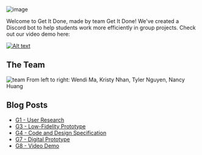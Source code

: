 ![image](https://github.com/UWSocialComputing/Get-It-Done/assets/68497574/0fb6a67d-6000-4b08-858b-88885d9996de)

Welcome to Get It Done, made by team Get It Done! We've created a Discord bot to help students work more efficiently in group projects.
Check out our video demo here:

[![Alt text](https://img.youtube.com/vi/Ixxo1UJLdlE/0.jpg)](https://www.youtube.com/watch?v=Ixxo1UJLdlE)

## The Team
![team](https://github.com/UWSocialComputing/Get-It-Done/assets/68497574/b40807df-26b2-40ce-896c-06f223d7fed4)
From left to right: Wendi Ma, Kristy Nhan, Tyler Nguyen, Nancy Huang

## Blog Posts
- [G1 - User Research](./g1.md)
- [G3 - Low-Fidelity Prototype](./g3/g3.md)
- [G4 - Code and Design Specification](./g4/g4.md)
- [G7 - Digital Prototype](./g7/g7.md)
- [G8 - Video Demo](./g8/g8.md)
